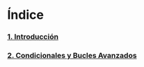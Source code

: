 # Índice

### **[1. Introducción](./1.%20Introducción.md)**
### **[2. Condicionales y Bucles Avanzados](./2.%20Condicionales%20y%20bucles%20avanzados.md)**
